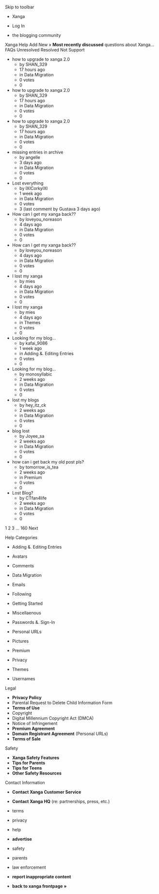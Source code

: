 Skip to toolbar

*   Xanga

*   Log In

*   the blogging community

Xanga Help Add New » **Most recently discussed** questions about Xanga… FAQs Unresolved Resolved Not Support

*   how to upgrade to xanga 2.0
    *   by SHAN\_329
    *   17 hours ago
    *   in Data Migration
    *   0 votes
    *   0
*   how to upgrade to xanga 2.0
    *   by SHAN\_329
    *   17 hours ago
    *   in Data Migration
    *   0 votes
    *   0
*   how to upgrade to xanga 2.0
    *   by SHAN\_329
    *   17 hours ago
    *   in Data Migration
    *   0 votes
    *   0
*   missing entries in archive
    *   by angelle
    *   3 days ago
    *   in Data Migration
    *   0 votes
    *   0
*   Lost everything
    *   by lXlCorkylXl
    *   1 week ago
    *   in Data Migration
    *   0 votes
    *   3 (last comment by Gustava 3 days ago)
*   How can I get my xanga back??
    *   by loveyou\_noreason
    *   4 days ago
    *   in Data Migration
    *   0 votes
    *   0
*   How can I get my xanga back??
    *   by loveyou\_noreason
    *   4 days ago
    *   in Data Migration
    *   0 votes
    *   0
*   I lost my xanga
    *   by mies
    *   4 days ago
    *   in Data Migration
    *   0 votes
    *   0
*   I lost my xanga
    *   by mies
    *   4 days ago
    *   in Themes
    *   0 votes
    *   0
*   Looking for my blog...
    *   by kafai\_9086
    *   1 week ago
    *   in Adding &. Editing Entries
    *   0 votes
    *   0
*   Looking for my blog...
    *   by monosyllabic
    *   2 weeks ago
    *   in Data Migration
    *   0 votes
    *   0
*   lost my blogs
    *   by hey\_itz\_ck
    *   2 weeks ago
    *   in Data Migration
    *   0 votes
    *   0
*   blog lost
    *   by Joyee\_sa
    *   2 weeks ago
    *   in Data Migration
    *   0 votes
    *   0
*   how can i get back my old post pls?
    *   by tomorrow\_is\_tea
    *   2 weeks ago
    *   in Premium
    *   0 votes
    *   0
*   Lost Blog?
    *   by CTfan4life
    *   2 weeks ago
    *   in Data Migration
    *   0 votes
    *   0

1 2 3 ... 160 Next

Help Categories

*   Adding &. Editing Entries
*   Avatars
*   Comments
*   Data Migration
*   Emails
*   Following
*   Getting Started
*   Miscellaenous

*   Passwords &. Sign-In
*   Personal URLs
*   Pictures
*   Premium
*   Privacy
*   Themes
*   Usernames

Legal

*   **Privacy Policy**
*   Parental Request to Delete Child Information Form
*   **Terms of Use**
*   Copyright
*   Digital Millennium Copyright Act (DMCA)
*   Notice of Infringement
*   **Premium Agreement**
*   **Domain Registrant Agreement** (Personal URLs)
*   **Terms of Sale**

Safety

*   **Xanga Safety Features**
*   **Tips for Parents**
*   **Tips for Teens**
*   **Other Safety Resources**

Contact Information

*   **Contact Xanga Customer Service**
*   **Contact Xanga HQ** (re: partnerships, press, etc.)

*   terms
*   privacy
*   help
*   **advertise**

*   safety
*   parents
*   law enforcement
*   **report inappropriate content**

*   **back to xanga frontpage »**